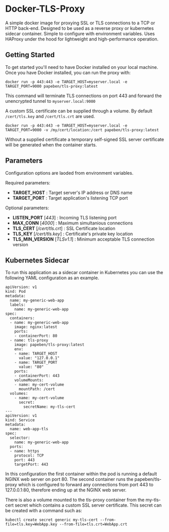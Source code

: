 # Docker-TLS-Proxy

A simple docker image for proxying SSL or TLS connections to a TCP or HTTP back-end. Designed to be used as a reverse proxy or kubernetes sidecar container. Simple to configure with environment variables. Uses HAProxy under the hood for lightweight and high-performance operation.

## Getting Started

To get started you'll need to have Docker installed on your local machine. Once you have Docker installed, you can run the proxy with:

```
docker run -p 443:443 -e TARGET_HOST=myserver.local -e TARGET_PORT=9000 papeben/tls-proxy:latest
```

This command will terminate TLS connections on port 443 and forward the unencrypted tunnel to `myserver.local:9000`

A custom SSL certificate can be supplied through a volume. By default `/cert/tls.key` and `/cert/tls.crt` are used.

```
docker run -p 443:443 -e TARGET_HOST=myserver.local -e TARGET_PORT=9000 -v /my/cert/location:/cert papeben/tls-proxy:latest
```

Without a supplied certificate a temporary self-signed SSL server certificate will be generated when the container starts.

## Parameters

Configuration options are laoded from environment variables.

Required parameters:

- **TARGET_HOST** : Target server's IP address or DNS name
- **TARGET_PORT** : Target application's listening TCP port

Optional parameters:

- **LISTEN_PORT** [*443*] : Incoming TLS listening port
- **MAX_CONN** [*4000*] : Maximum simultanious connections
- **TLS_CERT** [*/cert/tls.crt*] : SSL Certificate location
- **TLS_KEY** [*/cert/tls.key*] : Certificate's private key location
- **TLS_MIN_VERSION** [*TLSv1.1*] : Minimum acceptable TLS connection version

## Kubernetes Sidecar

To run this application as a sidecar container in Kubernetes you can use the following YAML configuration as an example.

```
apiVersion: v1
kind: Pod
metadata:
  name: my-generic-web-app
  labels:
    name: my-generic-web-app
spec:
  containers:
  - name: my-generic-web-app
    image: nginx:latest
    ports:
    - containerPort: 80
  - name: tls-proxy
    image: papeben/tls-proxy:latest
    env:
    - name: TARGET_HOST
      value: "127.0.0.1"
    - name: TARGET_PORT
      value: "80"
    ports:
    - containerPort: 443
    volumeMounts:
    - name: my-cert-volume
      mountPath: /cert
  volumes:
    - name: my-cert-volume
      secret:
        secretName: my-tls-cert
---
apiVersion: v1
kind: Service
metadata:
  name: web-app-tls
spec:
  selector:
    name: my-generic-web-app
  ports:
  - name: https
    protocol: TCP
    port: 443
    targetPort: 443
```

In this configuration the first container within the pod is running a default NGINX web server on port 80. The second container runs the papeben/tls-proxy which is configured to forward any connections from port 443 to 127.0.0.1:80, therefore ending up at the NGINX web server.

There is also a volume mounted to the tls-proxy container from the my-tls-cert secret which contains a custom SSL server certificate. This secret can be created with a command such as:

```
kubectl create secret generic my-tls-cert --from-file=tls.key=WebApp.key --from-file=tls.crt=WebApp.crt
```